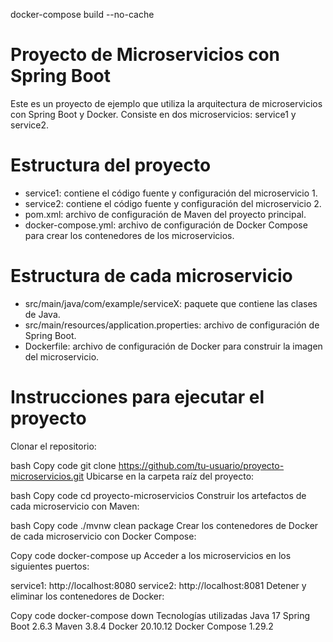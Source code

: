  docker-compose build --no-cache

# Proyecto de Microservicios con Spring Boot
Este es un proyecto de ejemplo que utiliza la arquitectura de microservicios con Spring Boot y Docker. Consiste en dos microservicios: service1 y service2.

# Estructura del proyecto
* service1: contiene el código fuente y configuración del microservicio 1.
* service2: contiene el código fuente y configuración del microservicio 2.
* pom.xml: archivo de configuración de Maven del proyecto principal.
* docker-compose.yml: archivo de configuración de Docker Compose para crear los contenedores de los microservicios.

# Estructura de cada microservicio

* src/main/java/com/example/serviceX: paquete que contiene las clases de Java.
* src/main/resources/application.properties: archivo de configuración de Spring Boot.
* Dockerfile: archivo de configuración de Docker para construir la imagen del microservicio.

# Instrucciones para ejecutar el proyecto
Clonar el repositorio:

bash
Copy code
git clone https://github.com/tu-usuario/proyecto-microservicios.git
Ubicarse en la carpeta raíz del proyecto:

bash
Copy code
cd proyecto-microservicios
Construir los artefactos de cada microservicio con Maven:

bash
Copy code
./mvnw clean package
Crear los contenedores de Docker de cada microservicio con Docker Compose:

Copy code
docker-compose up
Acceder a los microservicios en los siguientes puertos:

service1: http://localhost:8080
service2: http://localhost:8081
Detener y eliminar los contenedores de Docker:

Copy code
docker-compose down
Tecnologías utilizadas
Java 17
Spring Boot 2.6.3
Maven 3.8.4
Docker 20.10.12
Docker Compose 1.29.2


